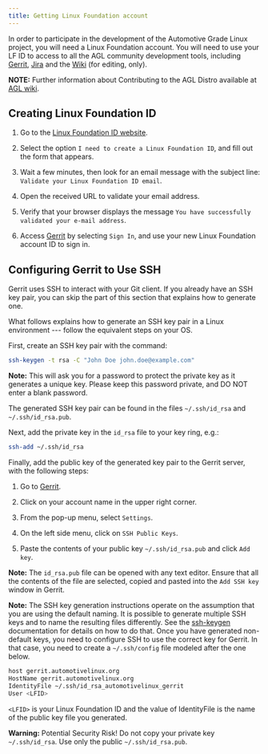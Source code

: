 ```yaml
---
title: Getting Linux Foundation account
---
```


In order to participate in the development of the Automotive Grade Linux project, you will need a Linux Foundation account. You will need to use your LF ID to access to all the AGL community development tools, including [Gerrit](http://gerrit.automotivelinux.org/), [Jira](https://jira.automotivelinux.org/) and the [Wiki](https://wiki.automotivelinux.org/) (for editing, only).

**NOTE:** Further information about Contributing to the AGL Distro available at [AGL wiki](https://wiki.automotivelinux.org/agl-distro/contributing).

## Creating Linux Foundation ID

 1. Go to the [Linux Foundation ID website](https://identity.linuxfoundation.org/).

 2. Select the option `I need to create a Linux Foundation ID`, and fill out the form that appears.

 3. Wait a few minutes, then look for an email message with the subject line: `Validate your Linux Foundation ID email`.

 4. Open the received URL to validate your email address.

 5. Verify that your browser displays the message  ``You have successfully validated your e-mail address``.

 6. Access [Gerrit](http://gerrit.automotivelinux.org/) by selecting ``Sign In``, and use your new Linux Foundation account ID to sign in.

## Configuring Gerrit to Use SSH

Gerrit uses SSH to interact with your Git client. If you already have an SSH
key pair, you can skip the part of this section that explains how to generate one.

What follows explains how to generate an SSH key pair in a Linux environment ---
follow the equivalent steps on your OS.

First, create an SSH key pair with the command:

 ```sh
 ssh-keygen -t rsa -C "John Doe john.doe@example.com"
 ```

**Note:** This will ask you for a password to protect the private key as it generates a unique key. Please keep this password private, and DO NOT enter a blank password.

The generated SSH key pair can be found in the files ``~/.ssh/id_rsa`` and
``~/.ssh/id_rsa.pub``.

Next, add the private key in the ``id_rsa`` file to your key ring, e.g.:

 ```sh
 ssh-add ~/.ssh/id_rsa
 ```

Finally, add the public key of the generated key pair to the Gerrit server, with the following steps:

1. Go to [Gerrit](http://gerrit.automotivelinux.org/).

2. Click on your account name in the upper right corner.

3. From the pop-up menu, select ``Settings``.

4. On the left side menu, click on ``SSH Public Keys``.

5. Paste the contents of your public key ``~/.ssh/id_rsa.pub`` and click
   ``Add key``.

**Note:** The ``id_rsa.pub`` file can be opened with any text editor.
Ensure that all the contents of the file are selected, copied and pasted into the ``Add SSH key`` window in Gerrit.

**Note:** The SSH key generation instructions operate on the assumption
that you are using the default naming. It is possible to generate
multiple SSH keys and to name the resulting files differently. See the
[ssh-keygen](https://en.wikipedia.org/wiki/Ssh-keygen) documentation
for details on how to do that. Once you have generated non-default keys, you need to configure SSH to use the correct key for Gerrit. In that
case, you need to create a ``~/.ssh/config`` file modeled after the one
below.

 ```sh
 host gerrit.automotivelinux.org
 HostName gerrit.automotivelinux.org
 IdentityFile ~/.ssh/id_rsa_automotivelinux_gerrit
 User <LFID>
 ```

`<LFID>` is your Linux Foundation ID and the value of IdentityFile is the
name of the public key file you generated.

**Warning:** Potential Security Risk! Do not copy your private key ``~/.ssh/id_rsa``. Use only the public ``~/.ssh/id_rsa.pub``.


